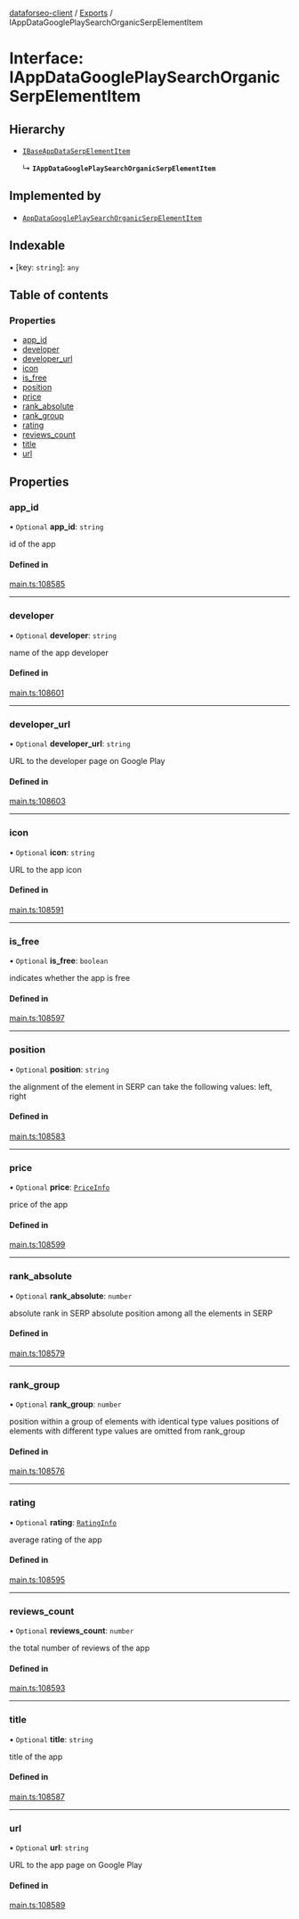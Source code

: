 [dataforseo-client](../README.md) / [Exports](../modules.md) / IAppDataGooglePlaySearchOrganicSerpElementItem

# Interface: IAppDataGooglePlaySearchOrganicSerpElementItem

## Hierarchy

- [`IBaseAppDataSerpElementItem`](IBaseAppDataSerpElementItem.md)

  ↳ **`IAppDataGooglePlaySearchOrganicSerpElementItem`**

## Implemented by

- [`AppDataGooglePlaySearchOrganicSerpElementItem`](../classes/AppDataGooglePlaySearchOrganicSerpElementItem.md)

## Indexable

▪ [key: `string`]: `any`

## Table of contents

### Properties

- [app\_id](IAppDataGooglePlaySearchOrganicSerpElementItem.md#app_id)
- [developer](IAppDataGooglePlaySearchOrganicSerpElementItem.md#developer)
- [developer\_url](IAppDataGooglePlaySearchOrganicSerpElementItem.md#developer_url)
- [icon](IAppDataGooglePlaySearchOrganicSerpElementItem.md#icon)
- [is\_free](IAppDataGooglePlaySearchOrganicSerpElementItem.md#is_free)
- [position](IAppDataGooglePlaySearchOrganicSerpElementItem.md#position)
- [price](IAppDataGooglePlaySearchOrganicSerpElementItem.md#price)
- [rank\_absolute](IAppDataGooglePlaySearchOrganicSerpElementItem.md#rank_absolute)
- [rank\_group](IAppDataGooglePlaySearchOrganicSerpElementItem.md#rank_group)
- [rating](IAppDataGooglePlaySearchOrganicSerpElementItem.md#rating)
- [reviews\_count](IAppDataGooglePlaySearchOrganicSerpElementItem.md#reviews_count)
- [title](IAppDataGooglePlaySearchOrganicSerpElementItem.md#title)
- [url](IAppDataGooglePlaySearchOrganicSerpElementItem.md#url)

## Properties

### app\_id

• `Optional` **app\_id**: `string`

id of the app

#### Defined in

[main.ts:108585](https://github.com/dataforseo/TypeScriptClient/blob/7ca1aa4/main.ts#L108585)

___

### developer

• `Optional` **developer**: `string`

name of the app developer

#### Defined in

[main.ts:108601](https://github.com/dataforseo/TypeScriptClient/blob/7ca1aa4/main.ts#L108601)

___

### developer\_url

• `Optional` **developer\_url**: `string`

URL to the developer page on Google Play

#### Defined in

[main.ts:108603](https://github.com/dataforseo/TypeScriptClient/blob/7ca1aa4/main.ts#L108603)

___

### icon

• `Optional` **icon**: `string`

URL to the app icon

#### Defined in

[main.ts:108591](https://github.com/dataforseo/TypeScriptClient/blob/7ca1aa4/main.ts#L108591)

___

### is\_free

• `Optional` **is\_free**: `boolean`

indicates whether the app is free

#### Defined in

[main.ts:108597](https://github.com/dataforseo/TypeScriptClient/blob/7ca1aa4/main.ts#L108597)

___

### position

• `Optional` **position**: `string`

the alignment of the element in SERP
can take the following values:
left, right

#### Defined in

[main.ts:108583](https://github.com/dataforseo/TypeScriptClient/blob/7ca1aa4/main.ts#L108583)

___

### price

• `Optional` **price**: [`PriceInfo`](../classes/PriceInfo.md)

price of the app

#### Defined in

[main.ts:108599](https://github.com/dataforseo/TypeScriptClient/blob/7ca1aa4/main.ts#L108599)

___

### rank\_absolute

• `Optional` **rank\_absolute**: `number`

absolute rank in SERP
absolute position among all the elements in SERP

#### Defined in

[main.ts:108579](https://github.com/dataforseo/TypeScriptClient/blob/7ca1aa4/main.ts#L108579)

___

### rank\_group

• `Optional` **rank\_group**: `number`

position within a group of elements with identical type values
positions of elements with different type values are omitted from rank_group

#### Defined in

[main.ts:108576](https://github.com/dataforseo/TypeScriptClient/blob/7ca1aa4/main.ts#L108576)

___

### rating

• `Optional` **rating**: [`RatingInfo`](../classes/RatingInfo.md)

average rating of the app

#### Defined in

[main.ts:108595](https://github.com/dataforseo/TypeScriptClient/blob/7ca1aa4/main.ts#L108595)

___

### reviews\_count

• `Optional` **reviews\_count**: `number`

the total number of reviews of the app

#### Defined in

[main.ts:108593](https://github.com/dataforseo/TypeScriptClient/blob/7ca1aa4/main.ts#L108593)

___

### title

• `Optional` **title**: `string`

title of the app

#### Defined in

[main.ts:108587](https://github.com/dataforseo/TypeScriptClient/blob/7ca1aa4/main.ts#L108587)

___

### url

• `Optional` **url**: `string`

URL to the app page on Google Play

#### Defined in

[main.ts:108589](https://github.com/dataforseo/TypeScriptClient/blob/7ca1aa4/main.ts#L108589)
